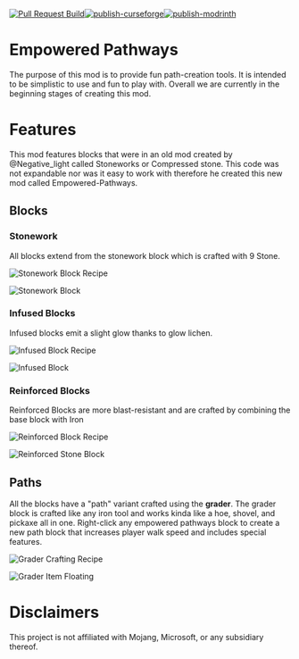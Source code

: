 [![Pull Request Build](https://github.com/negative-light-media/Empowered-Pathways/actions/workflows/pull-request-build.yml/badge.svg?branch=main&event=pull_request)](https://github.com/negative-light-media/Empowered-Pathways/actions/workflows/pull-request-build.yml)[![publish-curseforge](https://github.com/negative-light-media/Empowered-Pathways/actions/workflows/tag_cf_publish.yml/badge.svg)](https://github.com/negative-light-media/Empowered-Pathways/actions/workflows/tag_cf_publish.yml)[![publish-modrinth](https://github.com/negative-light-media/Empowered-Pathways/actions/workflows/tag_md_publish.yml/badge.svg)](https://github.com/negative-light-media/Empowered-Pathways/actions/workflows/tag_md_publish.yml)

# Empowered Pathways

The purpose of this mod is to provide fun path-creation tools. It is intended to be simplistic to use and fun to play with.
Overall we are currently in the beginning stages of creating this mod.

# Features

This mod features blocks that were in an old mod created by @Negative_light called Stoneworks or Compressed stone.
This code was not expandable nor was it easy to work with therefore he created this new mod called Empowered-Pathways.

## Blocks

### Stonework
All blocks extend from the stonework block which is crafted with 9 Stone.

![Stonework Block Recipe](/assets/crafting/stoneworkblock.png)

![Stonework Block](/assets/blocks/stoneworkblock.png)

### Infused Blocks
Infused blocks emit a slight glow thanks to glow lichen. 

![Infused Block Recipe](/assets/crafting/infused_stoneworkblock.png)

![Infused Block](/assets/blocks/infused_stoneworkblock.png)

### Reinforced Blocks
Reinforced Blocks are more blast-resistant and are crafted by combining the base block with Iron

![Reinforced Block Recipe](/assets/crafting/reinforced_stoneworkblock.png)

![Reinforced Stone Block](/assets/blocks/reinforced_stoneworkblock.png)

## Paths

All the blocks have a "path" variant crafted using the **grader**. 
The grader block is crafted like any iron tool and works kinda like a hoe, shovel, and pickaxe all in one.
Right-click any empowered pathways block to create a new path block that increases player walk speed and includes special features.

![Grader Crafting Recipe](/assets/crafting/grader.png)

![Grader Item Floating](/assets/items/grader.png)


# Disclaimers 
This project is not affiliated with Mojang, Microsoft, or any subsidiary thereof.
